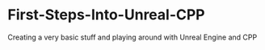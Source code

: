 # First-Steps-Into-Unreal-CPP
Creating a very basic stuff and playing around with Unreal Engine and CPP
